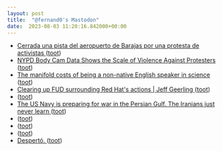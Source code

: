 ```yaml
---
layout: post
title:  "@fernand0's Mastodon"
date:  2023-08-03 11:20:16.842000+00:00
---
```

*  [Cerrada una pista del aeropuerto de Barajas por una protesta de activistas ](https://efe.com/economia/2023-07-21/cierre-pista-aeropuerto-barajas-activistas-medioambientales) ([toot](https://mastodon.social/@fernand0/110825414121346710))
*  [NYPD Body Cam Data Shows the Scale of Violence Against Protesters ](https://www.wired.com/story/nypd-george-floyd-nyc-protester-settlement) ([toot](https://mastodon.social/@fernand0/110825246259934172))
*  [The manifold costs of being a non-native English speaker in science ](https://journals.plos.org/plosbiology/article?id=10.1371/journal.pbio.300218) ([toot](https://mastodon.social/@fernand0/110825036164589018))
*  [Clearing up FUD surrounding Red Hat's actions \| Jeff Geerling ](https://www.jeffgeerling.com/blog/2023/clearing-fud-surrounding-red-hats-action) ([toot](https://mastodon.social/@fernand0/110824653209913401))
*  [ ](https://mastodon.social/users/fernand0/statuses/110824572594502978/activity) ([toot](https://mastodon.social/users/fernand0/statuses/110824572594502978/activity))
*  [The US Navy is preparing for war in the Persian Gulf. The Iranians just never learn ](https://www.telegraph.co.uk/news/2023/07/20/us-navy-persian-gulf-war-iran-repeat) ([toot](https://mastodon.social/@fernand0/110824496879013788))
*  [ ](https://mastodon.social/users/fernand0/statuses/110823833624272742/activity) ([toot](https://mastodon.social/users/fernand0/statuses/110823833624272742/activity))
*  [ ](https://socialred.almacenero.uk/@artbol) ([toot](https://mastodon.social/@fernand0/110821486638757219))
*  [ ](https://mastodon.social/@HarryLeRoy) ([toot](https://mastodon.social/@fernand0/110821483028043872))
*  [Despertó. ](https://avecesunafoto.wordpress.com/2023/08/02/desperto-2) ([toot](https://mastodon.social/@fernand0/110821251783530288))
